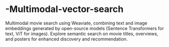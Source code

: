 # -Multimodal-vector-search
Multimodal movie search using Weaviate, combining text and image embeddings generated by open-source models (Sentence Transformers for text, ViT for images). Explore semantic search on movie titles, overviews, and posters for enhanced discovery and recommendation.
